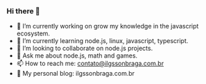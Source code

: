 ### Hi there 👋


- 🔭 I’m currently working on grow my knowledge in the javascript ecosystem.
- 🌱 I’m currently learning node.js, linux, javascript, typescript.
- 👯 I’m looking to collaborate on node.js projects.
- 💬 Ask me about node.js, math and games.
- 📫 How to reach me: contato@ilgssonbraga.com.br
- :book: My personal blog: ilgssonbraga.com.br
